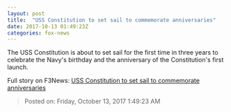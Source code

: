 ```yaml
---
layout: post
title:  "USS Constitution to set sail to commemorate anniversaries"
date: 2017-10-13 01:49:23Z
categories: fox-news
---
```


The USS Constitution is about to set sail for the first time in three years to celebrate the Navy's birthday and the anniversary of the Constitution's first launch.


Full story on F3News: [USS Constitution to set sail to commemorate anniversaries](http://www.f3nws.com/n/ae2HzD)

> Posted on: Friday, October 13, 2017 1:49:23 AM
